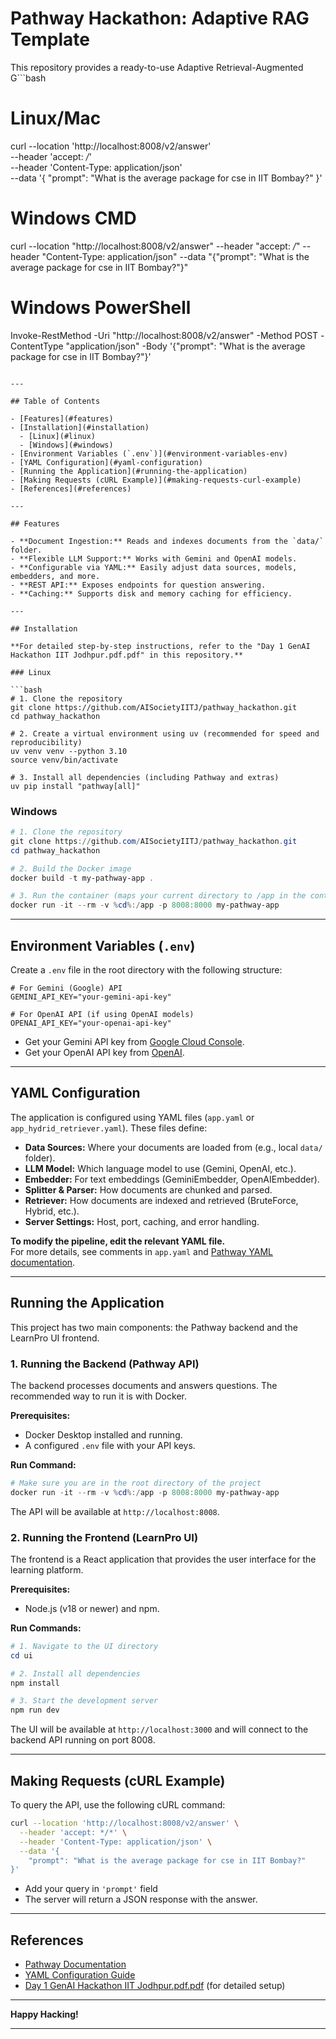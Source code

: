 # Pathway Hackathon: Adaptive RAG Template

This repository provides a ready-to-use Adaptive Retrieval-Augmented G```bash
# Linux/Mac
curl --location 'http://localhost:8008/v2/answer' \
  --header 'accept: */*' \
  --header 'Content-Type: application/json' \
  --data '{
    "prompt": "What is the average package for cse in IIT Bombay?"
}'

# Windows CMD
curl --location "http://localhost:8008/v2/answer" --header "accept: */*" --header "Content-Type: application/json" --data "{\"prompt\": \"What is the average package for cse in IIT Bombay?\"}"

# Windows PowerShell
Invoke-RestMethod -Uri "http://localhost:8008/v2/answer" -Method POST -ContentType "application/json" -Body '{"prompt": "What is the average package for cse in IIT Bombay?"}'
```n (RAG) template using [Pathway](https://pathway.com/). It enables you to build, configure, and run a document-based question-answering system with support for both Gemini and OpenAI models.

---

## Table of Contents

- [Features](#features)
- [Installation](#installation)
  - [Linux](#linux)
  - [Windows](#windows)
- [Environment Variables (`.env`)](#environment-variables-env)
- [YAML Configuration](#yaml-configuration)
- [Running the Application](#running-the-application)
- [Making Requests (cURL Example)](#making-requests-curl-example)
- [References](#references)

---

## Features

- **Document Ingestion:** Reads and indexes documents from the `data/` folder.
- **Flexible LLM Support:** Works with Gemini and OpenAI models.
- **Configurable via YAML:** Easily adjust data sources, models, embedders, and more.
- **REST API:** Exposes endpoints for question answering.
- **Caching:** Supports disk and memory caching for efficiency.

---

## Installation

**For detailed step-by-step instructions, refer to the "Day 1 GenAI Hackathon IIT Jodhpur.pdf.pdf" in this repository.**

### Linux

```bash
# 1. Clone the repository
git clone https://github.com/AISocietyIITJ/pathway_hackathon.git
cd pathway_hackathon

# 2. Create a virtual environment using uv (recommended for speed and reproducibility)
uv venv venv --python 3.10
source venv/bin/activate

# 3. Install all dependencies (including Pathway and extras)
uv pip install "pathway[all]"
```

### Windows

```powershell
# 1. Clone the repository
git clone https://github.com/AISocietyIITJ/pathway_hackathon.git
cd pathway_hackathon

# 2. Build the Docker image
docker build -t my-pathway-app .

# 3. Run the container (maps your current directory to /app in the container)
docker run -it --rm -v %cd%:/app -p 8008:8000 my-pathway-app
```

---

## Environment Variables (`.env`)

Create a `.env` file in the root directory with the following structure:

```env
# For Gemini (Google) API
GEMINI_API_KEY="your-gemini-api-key"

# For OpenAI API (if using OpenAI models)
OPENAI_API_KEY="your-openai-api-key"
```

- Get your Gemini API key from [Google Cloud Console](https://console.cloud.google.com/).
- Get your OpenAI API key from [OpenAI](https://platform.openai.com/account/api-keys).

---

## YAML Configuration

The application is configured using YAML files (`app.yaml` or `app_hydrid_retriever.yaml`). These files define:

- **Data Sources:** Where your documents are loaded from (e.g., local `data/` folder).
- **LLM Model:** Which language model to use (Gemini, OpenAI, etc.).
- **Embedder:** For text embeddings (GeminiEmbedder, OpenAIEmbedder).
- **Splitter & Parser:** How documents are chunked and parsed.
- **Retriever:** How documents are indexed and retrieved (BruteForce, Hybrid, etc.).
- **Server Settings:** Host, port, caching, and error handling.

**To modify the pipeline, edit the relevant YAML file.**  
For more details, see comments in `app.yaml` and [Pathway YAML documentation](https://pathway.com/developers/templates/configure-yaml).

---

## Running the Application


This project has two main components: the Pathway backend and the LearnPro UI frontend.

### 1. Running the Backend (Pathway API)

The backend processes documents and answers questions. The recommended way to run it is with Docker.

**Prerequisites:**
- Docker Desktop installed and running.
- A configured `.env` file with your API keys.

**Run Command:**
```powershell
# Make sure you are in the root directory of the project
docker run -it --rm -v %cd%:/app -p 8008:8000 my-pathway-app
```
The API will be available at `http://localhost:8008`.

### 2. Running the Frontend (LearnPro UI)

The frontend is a React application that provides the user interface for the learning platform.

**Prerequisites:**
- Node.js (v18 or newer) and npm.

**Run Commands:**
```powershell
# 1. Navigate to the UI directory
cd ui

# 2. Install all dependencies
npm install

# 3. Start the development server
npm run dev
```
The UI will be available at `http://localhost:3000` and will connect to the backend API running on port 8008.

---

## Making Requests (cURL Example)

To query the API, use the following cURL command:

```bash
curl --location 'http://localhost:8008/v2/answer' \
  --header 'accept: */*' \
  --header 'Content-Type: application/json' \
  --data '{
    "prompt": "What is the average package for cse in IIT Bombay?"
}'
```

- Add your query in `'prompt'` field
- The server will return a JSON response with the answer.

---

## References

- [Pathway Documentation](https://pathway.com/developers/)
- [YAML Configuration Guide](https://pathway.com/developers/templates/configure-yaml)
- [Day 1 GenAI Hackathon IIT Jodhpur.pdf.pdf](./Day%201%20GenAI%20Hackathon%20IIT%20Jodhpur.pdf.pdf) (for detailed setup)

---

**Happy Hacking!**

---
